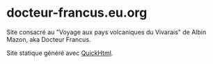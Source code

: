 # docteur-francus.eu.org

Site consacré au "Voyage aux pays volcaniques du Vivarais" de Albin Mazon, aka
Docteur Francus.

Site statique généré avec [QuickHtml](https://github.com/michelc/QuickHtml).
